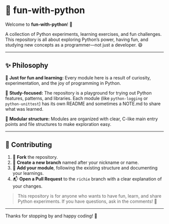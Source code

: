 # 🐍 fun-with-python

Welcome to **fun-with-python**! 🚀

A collection of Python experiments, learning exercises, and fun challenges. This repository is all about exploring Python’s power, having fun, and studying new concepts as a programmer—not just a developer. 😄

---

## ✨ Philosophy

🔹 **Just for fun and learning:** Every module here is a result of curiosity, experimentation, and the joy of programming in Python.

🔹 **Study-focused:** The repository is a playground for trying out Python features, patterns, and libraries. Each module (like `python-logging` or `python-unittest`) has its own README and sometimes a NOTE.md to share what was learned.

🔹 **Modular structure:** Modules are organized with clear, C-like main entry points and file structures to make exploration easy.

---

## 🤝 Contributing

1. 🍴 **Fork** the repository.
2. 🌱 **Create a new branch** named after your nickname or name.
3. 🧩 **Add your module**, following the existing structure and documenting your learnings.
4. 📬 **Open a Pull Request** to the `richie` branch with a clear explanation of your changes.

> This repository is for anyone who wants to have fun, learn, and share Python experiments. If you have questions, ask in the comments! 💬

---

Thanks for stopping by and happy coding! 🎉
